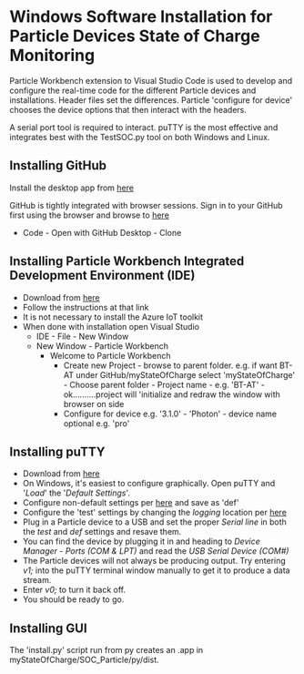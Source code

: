 # Windows Software Installation for Particle Devices State of Charge Monitoring

Particle Workbench extension to Visual Studio Code is used to develop and configure the real-time code for the different Particle devices and installations.   Header files set the differences.   Particle 'configure for device' chooses the device options that then interact with the headers.

A serial port tool is required to interact.  puTTY is the most effective and integrates best with the TestSOC.py tool on both Windows and Linux.

## Installing GitHub

Install the desktop app from [here](https://desktop.github.com/)

GitHub is tightly integrated with browser sessions.   Sign in to your GitHub first using the browser and browse to  [here](https://github.com/davegutz/myStateOfCharge)
 
- Code - Open with GitHub Desktop - Clone

## Installing Particle Workbench Integrated Development Environment (IDE)

- Download from [here](https://docs.particle.io/quickstart/workbench/#windows)
- Follow the instructions at that link
- It is not necessary to install the Azure IoT toolkit
- When done with installation open Visual Studio
  - IDE - File - New Window 
  - New Window - Particle Workbench 
    - Welcome to Particle Workbench
       - Create new Project - browse to parent folder.   e.g. if want BT-AT under GitHub/myStateOfCharge select 'myStateOfCharge' - Choose parent folder
                    -  Project name - e.g. 'BT-AT' - ok..........project will 'initialize and redraw the window with browser on side
      -  Configure for device  e.g. '3.1.0'  - 'Photon' - device name optional e.g. 'pro'

## Installing puTTY

- Download from [here](https://www.putty.org/)
- On Windows, it's easiest to configure graphically.   Open puTTY and '_Load_' the '_Default Settings_'.
- Configure non-default settings per [here](../dataReduction/putty/sessions/puTTY_Windows_setup_def.odt) and save as 'def'
- Configure the 'test' settings by changing the _logging_ location per [here](../dataReduction/putty/sessions/puTTY_Windows_setup_test.odt)
- Plug in a Particle device to a USB and set the proper _Serial line_ in both the _test_ and _def_ settings and resave them.
- You can find the device by plugging it in and heading to _Device Manager_ - _Ports (COM & LPT)_ and read the _USB Serial Device (COM#)_
- The Particle devices will not always be producing output.   Try entering _v1;_ into the puTTY terminal window manually to get it to produce a data stream.
- Enter _v0;_ to turn it back off.
- You should be ready to go.

## Installing GUI

The 'install.py' script run from py creates an .app in myStateOfCharge/SOC_Particle/py/dist. 
